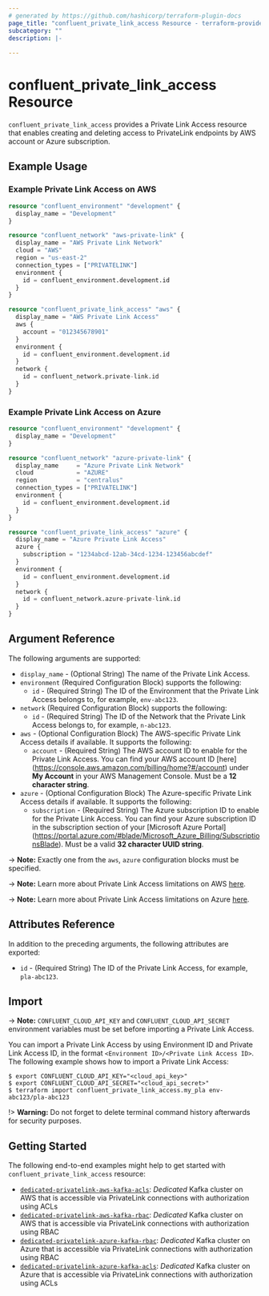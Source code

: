 ```yaml
---
# generated by https://github.com/hashicorp/terraform-plugin-docs
page_title: "confluent_private_link_access Resource - terraform-provider-confluent"
subcategory: ""
description: |-
  
---
```


# confluent_private_link_access Resource

`confluent_private_link_access` provides a Private Link Access resource that enables creating and deleting access to PrivateLink endpoints by AWS account or Azure subscription.

## Example Usage

### Example Private Link Access on AWS

```terraform
resource "confluent_environment" "development" {
  display_name = "Development"
}

resource "confluent_network" "aws-private-link" {
  display_name = "AWS Private Link Network"
  cloud = "AWS"
  region = "us-east-2"
  connection_types = ["PRIVATELINK"]
  environment {
    id = confluent_environment.development.id
  }
}

resource "confluent_private_link_access" "aws" {
  display_name = "AWS Private Link Access"
  aws {
    account = "012345678901"
  }
  environment {
    id = confluent_environment.development.id
  }
  network {
    id = confluent_network.private-link.id
  }
}
```

### Example Private Link Access on Azure

```terraform
resource "confluent_environment" "development" {
  display_name = "Development"
}

resource "confluent_network" "azure-private-link" {
  display_name     = "Azure Private Link Network"
  cloud            = "AZURE"
  region           = "centralus"
  connection_types = ["PRIVATELINK"]
  environment {
    id = confluent_environment.development.id
  }
}

resource "confluent_private_link_access" "azure" {
  display_name = "Azure Private Link Access"
  azure {
    subscription = "1234abcd-12ab-34cd-1234-123456abcdef"
  }
  environment {
    id = confluent_environment.development.id
  }
  network {
    id = confluent_network.azure-private-link.id
  }
}
```

<!-- schema generated by tfplugindocs -->
## Argument Reference

The following arguments are supported:

- `display_name` - (Optional String) The name of the Private Link Access.
- `environment` (Required Configuration Block) supports the following:
    - `id` - (Required String) The ID of the Environment that the Private Link Access belongs to, for example, `env-abc123`.
- `network` (Required Configuration Block) supports the following:
    - `id` - (Required String) The ID of the Network that the Private Link Access belongs to, for example, `n-abc123`.
- `aws` - (Optional Configuration Block) The AWS-specific Private Link Access details if available. It supports the following:
    - `account` - (Required String) The AWS account ID to enable for the Private Link Access. You can find your AWS account ID [here] (https://console.aws.amazon.com/billing/home?#/account) under **My Account** in your AWS Management Console. Must be a **12 character string**.
- `azure` - (Optional Configuration Block) The Azure-specific Private Link Access details if available. It supports the following:
    - `subscription` - (Required String) The Azure subscription ID to enable for the Private Link Access. You can find your Azure subscription ID in the subscription section of your [Microsoft Azure Portal] (https://portal.azure.com/#blade/Microsoft_Azure_Billing/SubscriptionsBlade). Must be a valid **32 character UUID string**.

-> **Note:** Exactly one from the `aws`, `azure` configuration blocks must be specified.

-> **Note:** Learn more about Private Link Access limitations on AWS [here](https://docs.confluent.io/cloud/current/networking/private-links/aws-privatelink.html#limitations).

-> **Note:** Learn more about Private Link Access limitations on Azure [here](https://docs.confluent.io/cloud/current/networking/private-links/azure-privatelink.html#limitations).

## Attributes Reference

In addition to the preceding arguments, the following attributes are exported:

- `id` - (Required String) The ID of the Private Link Access, for example, `pla-abc123`.

## Import

-> **Note:** `CONFLUENT_CLOUD_API_KEY` and `CONFLUENT_CLOUD_API_SECRET` environment variables must be set before importing a Private Link Access.

You can import a Private Link Access by using Environment ID and Private Link Access ID, in the format `<Environment ID>/<Private Link Access ID>`. The following example shows how to import a Private Link Access:

```shell
$ export CONFLUENT_CLOUD_API_KEY="<cloud_api_key>"
$ export CONFLUENT_CLOUD_API_SECRET="<cloud_api_secret>"
$ terraform import confluent_private_link_access.my_pla env-abc123/pla-abc123
```

!> **Warning:** Do not forget to delete terminal command history afterwards for security purposes.

## Getting Started
The following end-to-end examples might help to get started with `confluent_private_link_access` resource:
  * [`dedicated-privatelink-aws-kafka-acls`](https://github.com/confluentinc/terraform-provider-confluent/tree/master/examples/configurations/dedicated-privatelink-aws-kafka-acls): _Dedicated_ Kafka cluster on AWS that is accessible via PrivateLink connections with authorization using ACLs
  * [`dedicated-privatelink-aws-kafka-rbac`](https://github.com/confluentinc/terraform-provider-confluent/tree/master/examples/configurations/dedicated-privatelink-aws-kafka-rbac): _Dedicated_ Kafka cluster on AWS that is accessible via PrivateLink connections with authorization using RBAC
  * [`dedicated-privatelink-azure-kafka-rbac`](https://github.com/confluentinc/terraform-provider-confluent/tree/master/examples/configurations/dedicated-privatelink-azure-kafka-rbac): _Dedicated_ Kafka cluster on Azure that is accessible via PrivateLink connections with authorization using RBAC
  * [`dedicated-privatelink-azure-kafka-acls`](https://github.com/confluentinc/terraform-provider-confluent/tree/master/examples/configurations/dedicated-privatelink-azure-kafka-acls): _Dedicated_ Kafka cluster on Azure that is accessible via PrivateLink connections with authorization using ACLs
